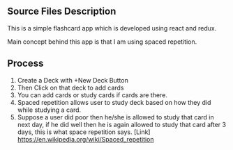 ## Source Files Description

This is a simple flashcard app which is developed using react and redux.

Main concept behind this app is that I am using spaced repetition.

## Process

1. Create a Deck with +New Deck Button
2. Then Click on that deck to add cards
3. You can add cards or study cards if cards are there.
4. Spaced repetition allows user to study deck based on how they did while studying a card.
5. Suppose a user did poor then he/she is allowed to study that card in next day, if he did well then he is again allowed to study
    that card after 3 days, this is what space repetition says.
[Link] https://en.wikipedia.org/wiki/Spaced_repetition
